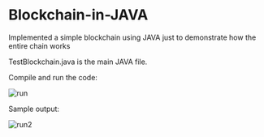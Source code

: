 # Blockchain-in-JAVA
Implemented a simple blockchain using JAVA just to demonstrate how the entire chain works

TestBlockchain.java is the main JAVA file.

Compile and run the code:

![run](https://user-images.githubusercontent.com/65587651/82326640-c7bac000-99fa-11ea-9852-563627dbbd33.png)

Sample output:

![run2](https://user-images.githubusercontent.com/65587651/82326910-2f710b00-99fb-11ea-89c4-3b3c89f3b6b8.png)
